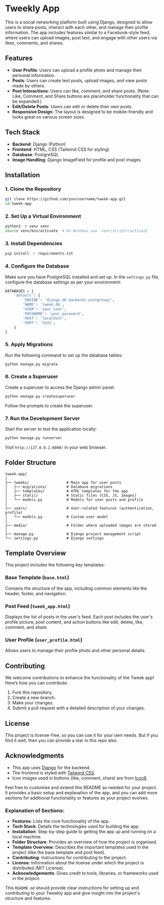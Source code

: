 
# Tweekly App

This is a social networking platform built using Django, designed to allow users to share posts, interact with each other, and manage their profile information. The app includes features similar to a Facebook-style feed, where users can upload images, post text, and engage with other users via likes, comments, and shares.

## Features

- **User Profile**: Users can upload a profile photo and manage their personal information.
- **Posts**: Users can create text posts, upload images, and view posts made by others.
- **Post Interactions**: Users can like, comment, and share posts. (Note: Like, Comment, and Share buttons are placeholder functionality that can be expanded.)
- **Edit/Delete Posts**: Users can edit or delete their own posts.
- **Responsive Design**: The layout is designed to be mobile-friendly and looks great on various screen sizes.

## Tech Stack

- **Backend**: Django (Python)
- **Frontend**: HTML, CSS (Tailwind CSS for styling)
- **Database**: PostgreSQL
- **Image Handling**: Django ImageField for profile and post images

## Installation

### 1. Clone the Repository

```bash
git clone https://github.com/yourusername/tweek-app.git
cd tweek-app
````

### 2. Set Up a Virtual Environment

```bash
python3 -m venv venv
source venv/bin/activate  # On Windows use `venv\Scripts\activate`
```

### 3. Install Dependencies

```bash
pip install -r requirements.txt
```

### 4. Configure the Database

Make sure you have PostgreSQL installed and set up. In the `settings.py` file, configure the database settings as per your environment:

```python
DATABASES = {
    'default': {
        'ENGINE': 'django.db.backends.postgresql',
        'NAME': 'tweek_db',
        'USER': 'your_user',
        'PASSWORD': 'your_password',
        'HOST': 'localhost',
        'PORT': '5432',
    }
}
```

### 5. Apply Migrations

Run the following command to set up the database tables:

```bash
python manage.py migrate
```

### 6. Create a Superuser

Create a superuser to access the Django admin panel:

```bash
python manage.py createsuperuser
```

Follow the prompts to create the superuser.

### 7. Run the Development Server

Start the server to test the application locally:

```bash
python manage.py runserver
```

Visit `http://127.0.0.1:8000/` in your web browser.

## Folder Structure

```
tweek-app/
│
├── tweeks/                 # Main app for user posts
│   ├── migrations/         # Database migrations
│   ├── templates/          # HTML templates for the app
│   ├── static/             # Static files (CSS, JS, Images)
│   └── models.py           # Models for user posts and profile
│
├── users/                  # User-related features (authentication, profile)
│   └── models.py           # Custom user model
│
├── media/                  # Folder where uploaded images are stored
│
├── manage.py               # Django project management script
└── settings.py             # Django settings
```

## Template Overview

This project includes the following key templates:

### **Base Template (`base.html`)**

Contains the structure of the app, including common elements like the header, footer, and navigation.

### **Post Feed (`tweek_app.html`)**

Displays the list of posts in the user's feed. Each post includes the user's profile picture, post content, and action buttons like edit, delete, like, comment, and share.

### **User Profile (`user_profile.html`)**

Allows users to manage their profile photo and other personal details.

## Contributing

We welcome contributions to enhance the functionality of the Tweek app! Here’s how you can contribute:

1. Fork this repository.
2. Create a new branch.
3. Make your changes.
4. Submit a pull request with a detailed description of your changes.

## License

This project is license-free, so you can use it for your own needs. But if you find it well, then you can provide a star in this repo also.

## Acknowledgments

* This app uses [Django](https://www.djangoproject.com/) for the backend.
* The frontend is styled with [Tailwind CSS](https://tailwindcss.com/).
* Icon images used in buttons (like, comment, share) are from [Icon8](https://icons8.com/).


Feel free to customise and extend this README as needed for your project. It provides a basic setup and explanation of the app, and you can add more sections for additional functionality or features as your project evolves.


### Explanation of Sections:

- **Features**: Lists the core functionality of the app.
- **Tech Stack**: Details the technologies used for building the app.
- **Installation**: Step-by-step guide to getting the app up and running on a local machine.
- **Folder Structure**: Provides an overview of how the project is organised.
- **Template Overview**: Describes the important templates used in the project (like the base template and post feed).
- **Contributing**: Instructions for contributing to the project.
- **License**: Information about the license under which the project is distributed (MIT License).
- **Acknowledgements**: Gives credit to tools, libraries, or frameworks used in the project.

This `README.md` should provide clear instructions for setting up and contributing to your Tweekly app and give insight into the project's structure and features.
